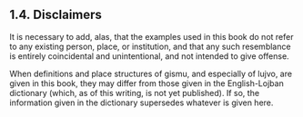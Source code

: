 <a id="section-disclaimers"></a>1.4. <a id="c1s4"></a>Disclaimers
-----------------------------------------------------------------

<a id="id-1.2.6.2.1" class="indexterm"></a>It is necessary to add, alas, that the examples used in this book do not refer to any existing person, place, or institution, and that any such resemblance is entirely coincidental and unintentional, and not intended to give offense.

<a id="id-1.2.6.3.1" class="indexterm"></a>When definitions and place structures of gismu, and especially of lujvo, are given in this book, they may differ from those given in the English-Lojban dictionary (which, as of this writing, is not yet published). If so, the information given in the dictionary supersedes whatever is given here.